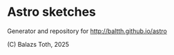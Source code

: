 # Astro sketches

Generator and repository for http://baltth.github.io/astro

(C) Balazs Toth, 2025
